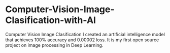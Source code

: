 # Computer-Vision-Image-Clasification-with-AI
Computer Vision Image Clasification
I created an artificial intelligence model that achieves 100% accuracy and 0.00002 loss. It is my first open source project on image processing in Deep Learning.
